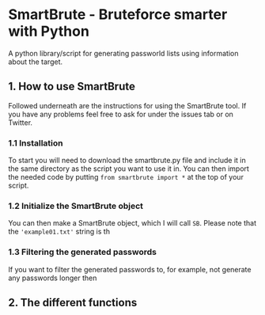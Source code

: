 # SmartBrute - Bruteforce smarter with Python
A python library/script for generating passworld lists using information about the target.

## 1. How to use SmartBrute
Followed underneath are the instructions for using the SmartBrute tool. If you have any problems feel free to ask for under the issues tab or on Twitter.

### 1.1 Installation
To start you will need to download the smartbrute.py file and include it in the same directory as the script you want to use it in. You can then import the needed code by putting `from smartbrute import *` at the top of your script.

### 1.2 Initialize the SmartBrute object
You can then make a SmartBrute object, which I will call `SB`. Please note that the `'example01.txt'` string is th

### 1.3 Filtering the generated passwords
If you want to filter the generated passwords to, for example, not generate any passwords longer then 

## 2. The different functions
